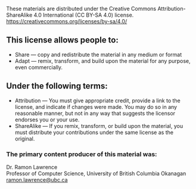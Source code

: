 These materials are distributed under the Creative Commons Attribution-ShareAlike 4.0 International (CC BY-SA 4.0) license. https://creativecommons.org/licenses/by-sa/4.0/

## This license allows people to:
- Share — copy and redistribute the material in any medium or format
- Adapt — remix, transform, and build upon the material for any purpose, even commercially.

## Under the following terms:
- Attribution — You must give appropriate credit, provide a link to the license, and indicate if changes were made. You may do so in any reasonable manner, but not in any way that suggests the licensor endorses you or your use.
- ShareAlike — If you remix, transform, or build upon the material, you must distribute your contributions under the same license as the original.

### The primary content producer of this material was:
Dr. Ramon Lawrence<br>
Professor of Computer Science, University of British Columbia Okanagan<br>
ramon.lawrence@ubc.ca
